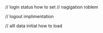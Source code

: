 // login status how to set
// nagigation roblem

// logout implimentation

// alll data initial how to load 